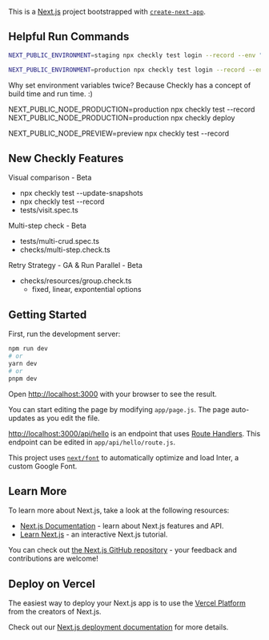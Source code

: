 This is a [Next.js](https://nextjs.org/) project bootstrapped with [`create-next-app`](https://github.com/vercel/next.js/tree/canary/packages/create-next-app).


## Helpful Run Commands 
```bash
NEXT_PUBLIC_ENVIRONMENT=staging npx checkly test login --record --env "NEXT_PUBLIC_ENVIRONMENT=staging"
```

```bash
NEXT_PUBLIC_ENVIRONMENT=production npx checkly test login --record --env "NEXT_PUBLIC_ENVIRONMENT=production"
```
Why set environment variables twice? Because Checkly has a concept of build time and run time. :)


NEXT_PUBLIC_NODE_PRODUCTION=production npx checkly test --record
NEXT_PUBLIC_NODE_PRODUCTION=production npx checkly deploy

NEXT_PUBLIC_NODE_PREVIEW=preview npx checkly test --record

## New Checkly Features
Visual comparison - Beta
* npx checkly test --update-snapshots
* npx checkly test --record
* tests/visit.spec.ts

Multi-step check - Beta
* tests/multi-crud.spec.ts
* checks/multi-step.check.ts

Retry Strategy - GA & Run Parallel - Beta
* checks/resources/group.check.ts
  * fixed, linear, expontential options


## Getting Started

First, run the development server:

```bash
npm run dev
# or
yarn dev
# or
pnpm dev
```

Open [http://localhost:3000](http://localhost:3000) with your browser to see the result.

You can start editing the page by modifying `app/page.js`. The page auto-updates as you edit the file.

[http://localhost:3000/api/hello](http://localhost:3000/api/hello) is an endpoint that uses [Route Handlers](https://beta.nextjs.org/docs/routing/route-handlers). This endpoint can be edited in `app/api/hello/route.js`.

This project uses [`next/font`](https://nextjs.org/docs/basic-features/font-optimization) to automatically optimize and load Inter, a custom Google Font.

## Learn More

To learn more about Next.js, take a look at the following resources:

- [Next.js Documentation](https://nextjs.org/docs) - learn about Next.js features and API.
- [Learn Next.js](https://nextjs.org/learn) - an interactive Next.js tutorial.

You can check out [the Next.js GitHub repository](https://github.com/vercel/next.js/) - your feedback and contributions are welcome!

## Deploy on Vercel

The easiest way to deploy your Next.js app is to use the [Vercel Platform](https://vercel.com/new?utm_medium=default-template&filter=next.js&utm_source=create-next-app&utm_campaign=create-next-app-readme) from the creators of Next.js.

Check out our [Next.js deployment documentation](https://nextjs.org/docs/deployment) for more details.



